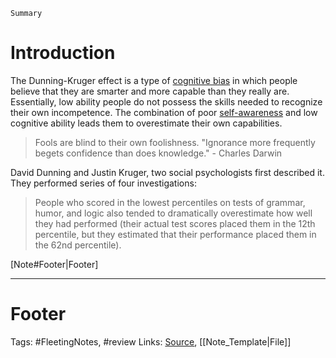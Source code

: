 `Summary`

# Introduction
The Dunning-Kruger effect is a type of [cognitive bias](https://www.verywellmind.com/what-is-a-cognitive-bias-2794963) in which people believe that they are smarter and more capable than they really are. Essentially, low ability people do not possess the skills needed to recognize their own incompetence. The combination of poor [self-awareness](https://www.verywellmind.com/what-is-self-awareness-2795023) and low cognitive ability leads them to overestimate their own capabilities.

>Fools are blind to their own foolishness.
>"Ignorance more frequently begets confidence than does knowledge." - Charles Darwin

David Dunning and Justin Kruger, two social psychologists first described it. They performed series of four investigations:
>People who scored in the lowest percentiles on tests of grammar, humor, and logic also tended to dramatically overestimate how well they had performed (their actual test scores placed them in the 12th percentile, but they estimated that their performance placed them in the 62nd percentile).

[Note#Footer|Footer]

---
# Footer
Tags: #FleetingNotes, #review
Links: 
[Source](), [[Note_Template|File]]
<!--stackedit_data:
eyJoaXN0b3J5IjpbLTUyMzMzODg5MV19
-->